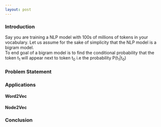 ```yaml
---
layout: post
---
```


### Introduction

Say you are training a NLP model with 100s of millions of tokens in your vocabulary. Let us assume for the sake of simplicity that the NLP model is a bigram model. <br>
To end goal of a bigram model is to find the conditional probability that the token t<sub>1</sub> will appear next to token t<sub>0</sub> i.e the probability P(t<sub>1</sub>|t<sub>0</sub>)

### Problem Statement

### Applications
#### Word2Vec
#### Node2Vec

### Conclusion